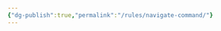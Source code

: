 ```yaml
---
{"dg-publish":true,"permalink":"/rules/navigate-command/"}
---
```


<span class="icon icon-SiAdept"></span>

